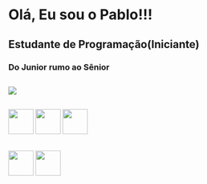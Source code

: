 <h1 width=50px;>Olá, Eu sou o Pablo!!!</h1>

<h2>Estudante de Programação(Iniciante)</h2>

<h3>Do Junior rumo ao Sênior</h3>

##

<div id="Contato">
<a href="https://mail.google.com/mail/u/2/?ogbl#inbox?compose=CllgCJTLpGhDPqlKmwFNwGpsxGqhXwFnJgLnTsnXhpLKqfkHXdcfmNHCtcnHgpnqpQzQccMvCpg">
  <img src="https://img.shields.io/badge/Gmail-D14836?style=for-the-badge&logo=gmail&logoColor=white">
</a>
</div>

##

<div id="Linguagens">
  <img width=50px; src="https://cdn.jsdelivr.net/gh/devicons/devicon/icons/html5/html5-original-wordmark.svg">
  
  <img width=50px; src="https://cdn.jsdelivr.net/gh/devicons/devicon/icons/css3/css3-original-wordmark.svg">

  <img width=50px; src="https://cdn.jsdelivr.net/gh/devicons/devicon/icons/javascript/javascript-original.svg">
       
</div>    

##

<div id="Sistemas-Operacionais">
  <img width=50px; src="https://cdn.jsdelivr.net/gh/devicons/devicon/icons/linux/linux-original.svg"> 
  <img width=50px; src="https://cdn.jsdelivr.net/gh/devicons/devicon/icons/windows8/windows8-original.svg">
</div>

